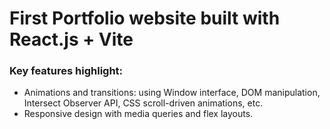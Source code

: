 # First Portfolio website built with React.js + Vite

### Key features highlight:

- Animations and transitions: using Window interface, DOM manipulation, Intersect Observer API, CSS scroll-driven animations, etc.
- Responsive design with media queries and flex layouts.
